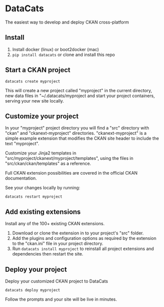 # DataCats

The easiest way to develop and deploy CKAN cross-platform

## Install

1. Install docker (linux) or boot2docker (mac)
2. `pip install datacats` or clone and install this repo

## Start a CKAN project

```
datacats create myproject
```

This will create a new project called "myproject" in the current
directory, new data files in "~/.datacats/myproject and start
your project containers, serving your new site locally.

## Customize your project

In your "myproject" project directory you will find a "src"
directory with "ckan" and "ckanext-myproject" directories.
"ckanext-myproject" is a simple example extension that modifies the
CKAN site header to include the text "myproject".

Customize your Jinja2 templates in
"src/myproject/ckanext/myproject/templates", using
the files in "src/ckan/ckan/templates" as a reference.

Full CKAN extension possibilities are covered in the official CKAN
documentation.

See your changes locally by running:
```
datacats restart myproject
```

## Add existing extensions

Install any of the 100+ existing CKAN extensions.

1. Download or clone the extension in to your project's "src" folder.
2. Add the plugins and configuration options as required by the extension
   to the "ckan.ini" file in your project directory.
3. Run `datacats install myproject` to reinstall all project extensions
   and dependencies then restart the site.

## Deploy your project

Deploy your customized CKAN project to DataCats
```
datacats deploy myproject
```

Follow the prompts and your site will be live in minutes.
